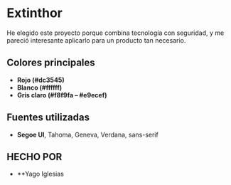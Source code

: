 # Extinthor

He elegido este proyecto porque combina tecnología con seguridad, y me pareció interesante aplicarlo para un producto tan necesario.

## Colores principales
- **Rojo (#dc3545)**
- **Blanco (#ffffff)** 
- **Gris claro (#f8f9fa – #e9ecef)**
##  Fuentes utilizadas
- **Segoe UI**, Tahoma, Geneva, Verdana, sans-serif  

##  HECHO POR
- **Yago Iglesias
